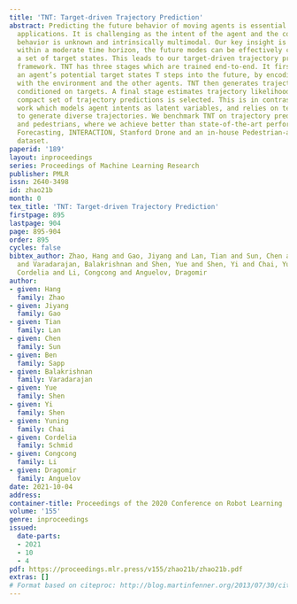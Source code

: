 ```yaml
---
title: 'TNT: Target-driven Trajectory Prediction'
abstract: Predicting the future behavior of moving agents is essential for real world
  applications. It is challenging as the intent of the agent and the corresponding
  behavior is unknown and intrinsically multimodal. Our key insight is that for prediction
  within a moderate time horizon, the future modes can be effectively captured by
  a set of target states. This leads to our target-driven trajectory prediction (TNT)
  framework. TNT has three stages which are trained end-to-end. It first predicts
  an agent’s potential target states T steps into the future, by encoding its interactions
  with the environment and the other agents. TNT then generates trajectory state sequences
  conditioned on targets. A final stage estimates trajectory likelihoods and a final
  compact set of trajectory predictions is selected. This is in contrast to previous
  work which models agent intents as latent variables, and relies on test-time sampling
  to generate diverse trajectories. We benchmark TNT on trajectory prediction of vehicles
  and pedestrians, where we achieve better than state-of-the-art performance on Argoverse
  Forecasting, INTERACTION, Stanford Drone and an in-house Pedestrian-at-Intersection
  dataset.
paperid: '189'
layout: inproceedings
series: Proceedings of Machine Learning Research
publisher: PMLR
issn: 2640-3498
id: zhao21b
month: 0
tex_title: 'TNT: Target-driven Trajectory Prediction'
firstpage: 895
lastpage: 904
page: 895-904
order: 895
cycles: false
bibtex_author: Zhao, Hang and Gao, Jiyang and Lan, Tian and Sun, Chen and Sapp, Ben
  and Varadarajan, Balakrishnan and Shen, Yue and Shen, Yi and Chai, Yuning and Schmid,
  Cordelia and Li, Congcong and Anguelov, Dragomir
author:
- given: Hang
  family: Zhao
- given: Jiyang
  family: Gao
- given: Tian
  family: Lan
- given: Chen
  family: Sun
- given: Ben
  family: Sapp
- given: Balakrishnan
  family: Varadarajan
- given: Yue
  family: Shen
- given: Yi
  family: Shen
- given: Yuning
  family: Chai
- given: Cordelia
  family: Schmid
- given: Congcong
  family: Li
- given: Dragomir
  family: Anguelov
date: 2021-10-04
address:
container-title: Proceedings of the 2020 Conference on Robot Learning
volume: '155'
genre: inproceedings
issued:
  date-parts:
  - 2021
  - 10
  - 4
pdf: https://proceedings.mlr.press/v155/zhao21b/zhao21b.pdf
extras: []
# Format based on citeproc: http://blog.martinfenner.org/2013/07/30/citeproc-yaml-for-bibliographies/
---
```

